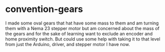 # convention-gears
I made some oval gears that hat have some mass to them and am turning them with a Nema 23 stepper motor but am concerned about the mass of the gears and for the sake of learning want to exclude an encoder and home proximity switch. But could use some help with taking it to that level from just the Arduino, driver, and stepper motor I have now. 
